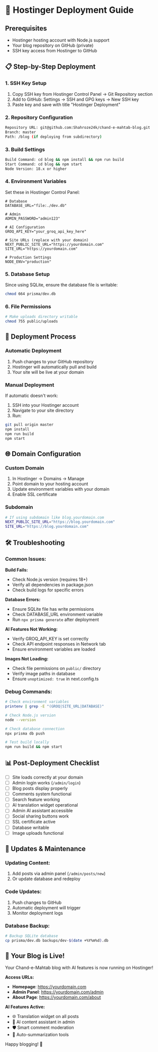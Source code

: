 # 🚀 Hostinger Deployment Guide

## Prerequisites
- Hostinger hosting account with Node.js support
- Your blog repository on GitHub (private)
- SSH key access from Hostinger to GitHub

## 📋 Step-by-Step Deployment

### 1. **SSH Key Setup**
1. Copy SSH key from Hostinger Control Panel → Git Repository section
2. Add to GitHub: Settings → SSH and GPG keys → New SSH key
3. Paste key and save with title "Hostinger Deployment"

### 2. **Repository Configuration**
```bash
Repository URL: git@github.com:Shahroze24k/chand-e-mahtab-blog.git
Branch: master
Path: /blog (if deploying from subdirectory)
```

### 3. **Build Settings**
```bash
Build Command: cd blog && npm install && npm run build
Start Command: cd blog && npm start
Node Version: 18.x or higher
```

### 4. **Environment Variables**
Set these in Hostinger Control Panel:

```env
# Database
DATABASE_URL="file:./dev.db"

# Admin
ADMIN_PASSWORD="admin123"

# AI Configuration  
GROQ_API_KEY="your_groq_api_key_here"

# Site URLs (replace with your domain)
NEXT_PUBLIC_SITE_URL="https://yourdomain.com"
SITE_URL="https://yourdomain.com"

# Production Settings
NODE_ENV="production"
```

### 5. **Database Setup**
Since using SQLite, ensure the database file is writable:
```bash
chmod 664 prisma/dev.db
```

### 6. **File Permissions**
```bash
# Make uploads directory writable
chmod 755 public/uploads
```

## 🔧 Deployment Process

### Automatic Deployment
1. Push changes to your GitHub repository
2. Hostinger will automatically pull and build
3. Your site will be live at your domain

### Manual Deployment
If automatic doesn't work:
1. SSH into your Hostinger account
2. Navigate to your site directory
3. Run:
```bash
git pull origin master
npm install
npm run build
npm start
```

## 🌐 Domain Configuration

### Custom Domain
1. In Hostinger → Domains → Manage
2. Point domain to your hosting account
3. Update environment variables with your domain
4. Enable SSL certificate

### Subdomain
```bash
# If using subdomain like blog.yourdomain.com
NEXT_PUBLIC_SITE_URL="https://blog.yourdomain.com"
SITE_URL="https://blog.yourdomain.com"
```

## 🛠️ Troubleshooting

### Common Issues:

**Build Fails:**
- Check Node.js version (requires 18+)
- Verify all dependencies in package.json
- Check build logs for specific errors

**Database Errors:**
- Ensure SQLite file has write permissions
- Check DATABASE_URL environment variable
- Run `npx prisma generate` after deployment

**AI Features Not Working:**
- Verify GROQ_API_KEY is set correctly
- Check API endpoint responses in Network tab
- Ensure environment variables are loaded

**Images Not Loading:**
- Check file permissions on `public/` directory
- Verify image paths in database
- Ensure `unoptimized: true` in next.config.ts

### Debug Commands:
```bash
# Check environment variables
printenv | grep -E "(GROQ|SITE_URL|DATABASE)"

# Check Node.js version
node --version

# Check database connection
npx prisma db push

# Test build locally
npm run build && npm start
```

## 📊 Post-Deployment Checklist

- [ ] Site loads correctly at your domain
- [ ] Admin login works (`/admin/login`)
- [ ] Blog posts display properly
- [ ] Comments system functional
- [ ] Search feature working
- [ ] AI translation widget operational
- [ ] Admin AI assistant accessible
- [ ] Social sharing buttons work
- [ ] SSL certificate active
- [ ] Database writable
- [ ] Image uploads functional

## 🔄 Updates & Maintenance

### Updating Content:
1. Add posts via admin panel (`/admin/posts/new`)
2. Or update database and redeploy

### Code Updates:
1. Push changes to GitHub
2. Automatic deployment will trigger
3. Monitor deployment logs

### Database Backup:
```bash
# Backup SQLite database
cp prisma/dev.db backups/dev-$(date +%Y%m%d).db
```

## 🎉 Your Blog is Live!

Your Chand-e-Mahtab blog with AI features is now running on Hostinger! 

**Access URLs:**
- **Homepage**: https://yourdomain.com
- **Admin Panel**: https://yourdomain.com/admin
- **About Page**: https://yourdomain.com/about

**AI Features Active:**
- 🌐 Translation widget on all posts
- 🤖 AI content assistant in admin
- 🛡️ Smart comment moderation
- 📝 Auto-summarization tools

Happy blogging! 🚀
